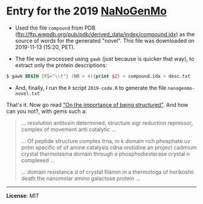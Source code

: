 # Entry for the 2019 [NaNoGenMo](https://nanogenmo.github.io/)

- Used the file `compound` from PDB (ftp://ftp.wwpdb.org/pub/pdb/derived_data/index/compound.idx) as the source of words for the generated "novel". This file was downloaded on 2019-11-13 (15:20, PET).

- The file was processed using `gawk` (just because is quicker that way), to extract only the protein descriptions:

```awk
$ gawk BEGIN {FS="\\t"} (NR > 4){print $2} < compound.idx > desc.txt
```

- And, finally, I run the `R` script `2019-code.R` to generate the file `nanogenmo-novel.txt`

That's it. Now go read ["On the importance of being structured"](https://github.com/jmcastagnetto/my-nanogenmo-bogus-entries/blob/master/2019/nanogenmo-novel.txt). And how can you not?, with gems such a:

> ... resolution antitoxin determined, structure sigr reduction
> repressor, complex of movement anti catalytic ...
>
> ... Of peptide structure complex trna, m k domain rich phosphate uv pntm
> specific of of amine catalysis cdna orotidine an project cadmium crystal
> thermolasma domain through a phosphodiesterase crystal n complexed ...
>
> ... domain resistance d of crystal filamin in a
> thermotoga of horikoshii death the nanomolar amino galactose protein ...

--- 

**License**: MIT
